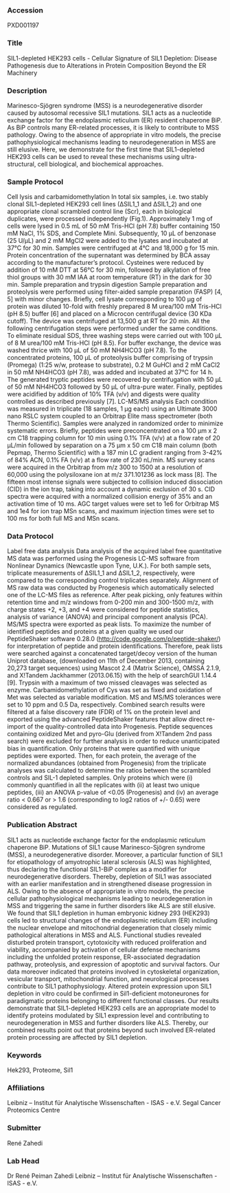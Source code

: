 ### Accession
PXD001197

### Title
SIL1-depleted HEK293 cells -  Cellular Signature of SIL1 Depletion: Disease Pathogenesis due to Alterations in Protein Composition Beyond the ER Machinery

### Description
Marinesco-Sjögren syndrome (MSS) is a neurodegenerative disorder caused by autosomal recessive SIL1 mutations. SIL1 acts as a nucleotide exchange factor for the endoplasmic reticulum (ER) resident chaperone BiP. As BiP controls many ER-related processes, it is likely to contribute to MSS pathology. Owing to the absence of appropriate in vitro models, the precise pathophysiological mechanisms leading to neurodegeneration in MSS are still elusive. Here, we demonstrate for the first time that SIL1-depleted HEK293 cells can be used to reveal these mechanisms using ultra-structural, cell biological, and biochemical approaches.

### Sample Protocol
Cell lysis and carbamidomethylation In total six samples, i.e. two stably clonal SIL1-depleted HEK293 cell lines (∆SIL1_1 and ∆SIL1_2) and one appropriate clonal scrambled control line (Scr), each in biological duplicates, were processed independently (Fig.1).  Approximately 1 mg of cells were lysed in 0.5 mL of 50 mM Tris-HCl (pH 7.8) buffer containing 150 mM NaCl, 1% SDS, and Complete Mini. Subsequently, 10 µL of benzonase (25 U/µL) and 2 mM MgCl2 were added to the lysates and incubated at 37°C for 30 min. Samples were centrifuged at 4°C and 18,000 g for 15 min. Protein concentration of the supernatant was determined by BCA assay according to the manufacturer’s protocol. Cysteines were reduced by addition of 10 mM DTT at 56°C for 30 min, followed by alkylation of free thiol groups with 30 mM IAA at room temperature (RT) in the dark for 30 min.   Sample preparation and trypsin digestion Sample preparation and proteolysis were performed using filter-aided sample preparation (FASP) [4, 5] with minor changes. Briefly, cell lysate corresponding to 100 µg of protein was diluted 10-fold with freshly prepared 8 M urea/100 mM Tris-HCl (pH 8.5) buffer [6] and placed on a Microcon centrifugal device (30 KDa cutoff). The device was centrifuged at 13,500 g at RT for 20 min. All the following centrifugation steps were performed under the same conditions. To eliminate residual SDS, three washing steps were carried out with 100 µL of 8 M urea/100 mM Tris-HCl (pH 8.5). For buffer exchange, the device was washed thrice with 100 µL of 50 mM NH4HCO3 (pH 7.8). To the concentrated proteins, 100 µL of proteolysis buffer comprising of trypsin (Promega) (1:25 w/w, protease to substrate), 0.2 M GuHCl and 2 mM CaCl2 in 50 mM NH4HCO3 (pH 7.8), was added and incubated at 37°C for 14 h. The generated tryptic peptides were recovered by centrifugation with 50 µL of 50 mM NH4HCO3 followed by 50 µL of ultra-pure water. Finally, peptides were acidified by addition of 10% TFA (v/v) and digests were quality controlled as described previously [7].        LC-MS/MS analysis  Each condition was measured in triplicate (18 samples, 1 µg each) using an Ultimate 3000 nano RSLC system coupled to an Orbitrap Elite mass spectrometer (both Thermo Scientific). Samples were analyzed in randomized order to minimize systematic errors. Briefly, peptides were preconcentrated on a 100 µm x 2 cm C18 trapping column for 10 min using 0.1% TFA (v/v) at a flow rate of 20 µL/min followed by separation on a 75 µm x 50 cm C18 main column (both Pepmap, Thermo Scientific) with a 187 min LC gradient ranging from 3-42% of 84% ACN, 0.1% FA (v/v) at a flow rate of 230 nL/min. MS survey scans were acquired in the Orbitrap from m/z 300 to 1500 at a resolution of 60,000 using the polysiloxane ion at m/z 371.101236 as lock mass [8]. The fifteen most intense signals were subjected to collision induced dissociation (CID) in the ion trap, taking into account a dynamic exclusion of 30 s. CID spectra were acquired with a normalized collision energy of 35% and an activation time of 10 ms. AGC target values were set to 1e6 for Orbitrap MS and 1e4 for ion trap MSn scans, and maximum injection times were set to 100 ms for both full MS and MSn scans.

### Data Protocol
Label free data analysis Data analysis of the acquired label free quantitative MS data was performed using the Progenesis LC-MS software from Nonlinear Dynamics (Newcastle upon Tyne, U.K.). For both sample sets, triplicate measurements of ∆SIL1_1 and ∆SIL1_2, respectively, were compared to the corresponding control triplicates separately. Alignment of MS raw data was conducted by Progenesis which automatically selected one of the LC-MS files as reference. After peak picking, only features within retention time and m/z windows from 0-200 min and 300-1500 m/z, with charge states +2, +3, and +4 were considered for peptide statistics, analysis of variance (ANOVA) and principal component analysis (PCA). MS/MS spectra were exported as peak lists. To maximize the number of identified peptides and proteins at a given quality we used our PeptideShaker software 0.28.0 (http://code.google.com/p/peptide-shaker/) for interpretation of peptide and protein identifications. Therefore, peak lists were searched against a concatenated target/decoy version of the human Uniprot database, (downloaded on 11th of December 2013, containing 20,273 target sequences) using Mascot 2.4 (Matrix Science), OMSSA 2.1.9, and X!Tandem Jackhammer (2013.06.15) with the help of searchGUI 1.14.4 [9]. Trypsin with a maximum of two missed cleavages was selected as enzyme. Carbamidomethylation of Cys was set as fixed and oxidation of Met was selected as variable modification. MS and MS/MS tolerances were set to 10 ppm and 0.5 Da, respectively. Combined search results were filtered at a false discovery rate (FDR) of 1% on the protein level and exported using the advanced PeptideShaker features that allow direct re-import of the quality-controlled data into Progenesis. Peptide sequences containing oxidized Met and pyro-Glu (derived from X!Tandem 2nd pass search) were excluded for further analysis in order to reduce unanticipated bias in quantification. Only proteins that were quantified with unique peptides were exported. Then, for each protein, the average of the normalized abundances (obtained from Progenesis) from the triplicate analyses was calculated to determine the ratios between the scrambled controls and SIL-1 depleted samples. Only proteins which were (i) commonly quantified in all the replicates with (ii) at least two unique peptides, (iii) an ANOVA p-value of <0.05 (Progenesis) and (iv) an average ratio < 0.667 or > 1.6 (corresponding to log2 ratios of +/- 0.65) were considered as regulated.

### Publication Abstract
SIL1 acts as nucleotide exchange factor for the endoplasmic reticulum chaperone BiP. Mutations of SIL1 cause Marinesco-Sj&#xf6;gren syndrome (MSS), a neurodegenerative disorder. Moreover, a particular function of SIL1 for etiopathology of amyotrophic lateral sclerosis (ALS) was highlighted, thus declaring the functional SIL1-BiP complex as a modifier for neurodegenerative disorders. Thereby, depletion of SIL1 was associated with an earlier manifestation and in strengthened disease progression in ALS. Owing to the absence of appropriate in vitro models, the precise cellular pathophysiological mechanisms leading to neurodegeneration in MSS and triggering the same in further disorders like ALS are still elusive. We found that SIL1 depletion in human embryonic kidney 293 (HEK293) cells led to structural changes of the endoplasmic reticulum (ER) including the nuclear envelope and mitochondrial degeneration that closely mimic pathological alterations in MSS and ALS. Functional studies revealed disturbed protein transport, cytotoxicity with reduced proliferation and viability, accompanied by activation of cellular defense mechanisms including the unfolded protein response, ER-associated degradation pathway, proteolysis, and expression of apoptotic and survival factors. Our data moreover indicated that proteins involved in cytoskeletal organization, vesicular transport, mitochondrial function, and neurological processes contribute to SIL1 pathophysiology. Altered protein expression upon SIL1 depletion in vitro could be confirmed in Sil1-deficient motoneurones for paradigmatic proteins belonging to different functional classes. Our results demonstrate that SIL1-depleted HEK293 cells are an appropriate model to identify proteins modulated by SIL1 expression level and contributing to neurodegeneration in MSS and further disorders like ALS. Thereby, our combined results point out that proteins beyond such involved ER-related protein processing are affected by SIL1 depletion.

### Keywords
Hek293, Proteome, Sil1

### Affiliations
Leibniz – Institut für Analytische Wissenschaften - ISAS - e.V.
Segal Cancer Proteomics Centre

### Submitter
René Zahedi

### Lab Head
Dr René Peiman Zahedi
Leibniz – Institut für Analytische Wissenschaften - ISAS - e.V.


